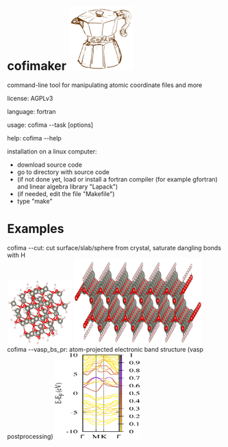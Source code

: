 # cofimaker <img src="cofimaker.svg" width="150" height="150"/>
command-line tool for manipulating atomic coordinate files and more

license: AGPLv3

language: fortran

usage: cofima --task [options]

help: cofima --help

installation on  a linux computer:
- download source code
- go to directory with source code
- (if not done yet, load or install a fortran compiler (for example gfortran) and linear algebra library "Lapack") 
- (if needed, edit the file "Makefile")
- type "make"

# Examples
cofima --cut: cut surface/slab/sphere from crystal, saturate dangling bonds with H             
<img src="https://github.com/skoerbel/cofimaker/blob/main/pictures/HYDR.ZnO_sphere.svg" width="150" height="150"/> <img src="https://github.com/skoerbel/cofimaker/blob/main/pictures/HYDR.ZnO.svg" width="300" height="200"/>                             
cofima --vasp_bs_pr: atom-projected electronic band structure (vasp postprocessing)
<img src="https://github.com/skoerbel/cofimaker/blob/main/pictures/BS_PROJ_UP_Hf.svg" width="200" height="200"/>

